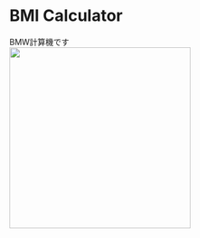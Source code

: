 # BMI Calculator

BMW計算機です  
<img src="https://user-images.githubusercontent.com/90235702/184953621-68335f73-dd28-4e1c-8a4b-7faefa4f3205.png" width="320">
